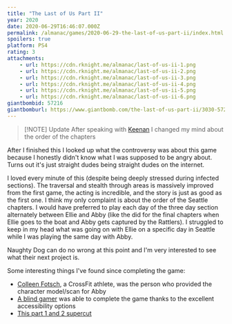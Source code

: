 ```yaml
---
title: "The Last of Us Part II"
year: 2020
date: 2020-06-29T16:46:07.000Z
permalink: /almanac/games/2020-06-29-the-last-of-us-part-ii/index.html
spoilers: true
platform: PS4
rating: 3
attachments: 
    - url: https://cdn.rknight.me/almanac/last-of-us-ii-1.png
    - url: https://cdn.rknight.me/almanac/last-of-us-ii-2.png
    - url: https://cdn.rknight.me/almanac/last-of-us-ii-3.png
    - url: https://cdn.rknight.me/almanac/last-of-us-ii-4.png
    - url: https://cdn.rknight.me/almanac/last-of-us-ii-5.png
    - url: https://cdn.rknight.me/almanac/last-of-us-ii-6.png
giantbombid: 57216
giantbomburl: https://www.giantbomb.com/the-last-of-us-part-ii/3030-57216/
---
```


> [!NOTE] Update 
> After speaking with [Keenan](https://twitter.com/_gkeenan) I changed my mind about the order of the chapters

After I finished this I looked up what the controversy was about this game because I honestly didn't know what I was supposed to be angry about. Turns out it's just straight dudes being straight dudes on the internet.

I loved every minute of this (despite being deeply stressed during infected sections). The traversal and stealth through areas is massively improved from the first game, the acting is incredible, and the story is just as good as the first one. I think my only complaint is about the order of the Seattle chapters. I would have preferred to play each day of the three day section alternately between Ellie and Abby (like the did for the final chapters when Ellie goes to the boat and Abby gets captured by the Rattlers). I struggled to keep in my head what was going on with Ellie on a specific day in Seattle while I was playing the same day with Abby.

Naughty Dog can do no wrong at this point and I'm very interested to see what their next project is.

Some interesting things I've found since completing the game:

- [Colleen Fotsch](https://www.instagram.com/colleenfotsch), a CrossFit athlete, was the person who provided the character model/scan for Abby
- [A blind gamer](https://www.reddit.com/r/PS4/comments/hhcpf6/as_a_gamer_without_sight_ive_completed_the_last/) was able to complete the game thanks to the excellent accessibility options
- [This part 1 and 2 supercut](https://www.youtube.com/watch?v=StFHPnf3mQE&feature=youtu.be)